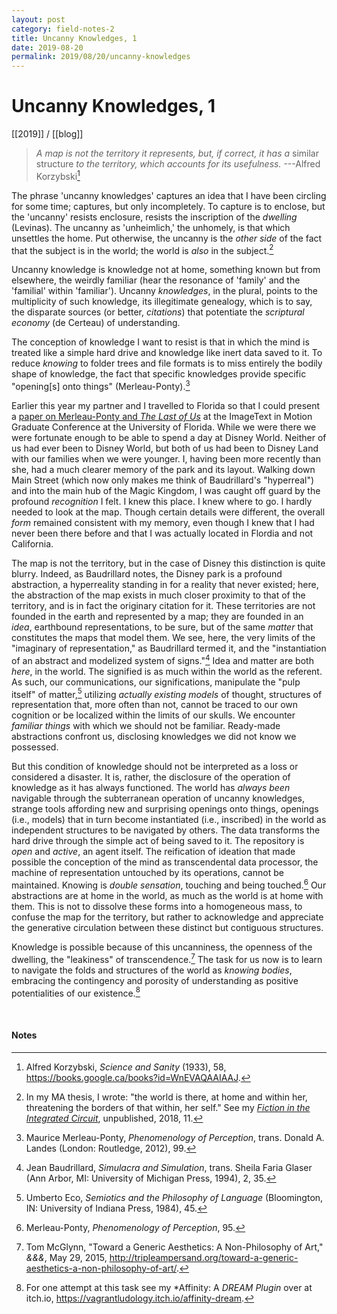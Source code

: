 ```yaml
---
layout: post
category: field-notes-2
title: Uncanny Knowledges, 1
date: 2019-08-20
permalink: 2019/08/20/uncanny-knowledges
---
```


# Uncanny Knowledges, 1

[[2019]] / [[blog]]

> *A map is not the territory it represents, but, if correct, it has a* similar structure *to the territory, which accounts for its usefulness.* ---Alfred Korzybski[^1]

The phrase 'uncanny knowledges' captures an idea that I have been circling for some time; captures, but only incompletely. To capture is to enclose, but the 'uncanny' resists enclosure, resists the inscription of the *dwelling* (Levinas). The uncanny as 'unheimlich,' the unhomely, is that which unsettles the home. Put otherwise, the uncanny is the *other side* of the fact that the subject is in the world; the world is *also* in the subject.[^2]

Uncanny knowledge is knowledge not at home, something known but from elsewhere, the weirdly familiar (hear the resonance of 'family' and the 'familial' within 'familiar'). Uncanny *knowledges*, in the plural, points to the multiplicity of such knowledge, its illegitimate genealogy, which is to say, the disparate sources (or better, *citations*) that potentiate the *scriptural economy* (de Certeau) of understanding.

The conception of knowledge I want to resist is that in which the mind is treated like a simple hard drive and knowledge like inert data saved to it. To reduce *knowing* to folder trees and file formats is to miss entirely the bodily shape of knowledge, the fact that specific knowledges provide specific "opening\[s\] onto things" (Merleau-Ponty).[^3]

Earlier this year my partner and I travelled to Florida so that I could present a [paper on Merleau-Ponty and *The Last of Us*](https://www.academia.edu/38800196/Bodies_in_Form_Motricity_Across_Mediums_in_The_Last_of_Us_and_The_Last_of_Us_American_Dreams) at the ImageText in Motion Graduate Conference at the University of Florida. While we were there we were fortunate enough to be able to spend a day at Disney World. Neither of us had ever been to Disney World, but both of us had been to Disney Land with our families when we were younger. I, having been more recently than she, had a much clearer memory of the park and its layout. Walking down Main Street (which now only makes me think of Baudrillard's "hyperreal") and into the main hub of the Magic Kingdom, I was caught off guard by the profound *recognition* I felt. I knew this place. I knew where to go. I hardly needed to look at the map. Though certain details were different, the overall *form* remained consistent with my memory, even though I knew that I had never been there before and that I was actually located in Flordia and not California.

The map is not the territory, but in the case of Disney this distinction is quite blurry. Indeed, as Baudrillard notes, the Disney park is a profound abstraction, a hyperreality standing in for a reality that never existed; here, the abstraction of the map exists in much closer proximity to that of the territory, and is in fact the originary citation for it. These territories are not founded in the earth and represented by a map; they are founded in an *idea*, earthbound representations, to be sure, but of the same *matter* that constitutes the maps that model them. We see, here, the very limits of the "imaginary of representation," as Baudrillard termed it, and the "instantiation of an abstract and modelized system of signs."[^4] Idea and matter are both *here*, in the world. The signified is as much within the world as the referent. As such, our communications, our significations, manipulate the "pulp itself" of matter,[^5] utilizing *actually existing models* of thought, structures of representation that, more often than not, cannot be traced to our own cognition or be localized within the limits of our skulls. We encounter *familiar things* with which we should not be familiar. Ready-made abstractions confront us, disclosing knowledges we did not know we possessed.

But this condition of knowledge should not be interpreted as a loss or considered a disaster. It is, rather, the disclosure of the operation of knowledge as it has always functioned. The world has *always been* navigable through the subterranean operation of uncanny knowledges, strange tools affording new and surprising openings onto things, openings (i.e., models) that in turn become instantiated (i.e., inscribed) in the world as independent structures to be navigated by others. The data transforms the hard drive through the simple act of being saved to it. The repository is *open* and *active*, an agent itself. The reification of ideation that made possible the conception of the mind as transcendental data processor, the machine of representation untouched by its operations, cannot be maintained. Knowing is *double sensation*, touching and being touched.[^6] Our abstractions are at home in the world, as much as the world is at home with them. This is not to dissolve these forms into a homogeneous mass, to confuse the map for the territory, but rather to acknowledge and appreciate the generative circulation between these distinct but contiguous structures.

Knowledge is possible because of this uncanniness, the openness of the dwelling, the "leakiness" of transcendence.[^7] The task for us now is to learn to navigate the folds and structures of the world as *knowing bodies*, embracing the contingency and porosity of understanding as positive potentialities of our existence.[^8]

<br>

#### Notes

[^1]: Alfred Korzybski, *Science and Sanity* (1933), 58, <https://books.google.ca/books?id=WnEVAQAAIAAJ>.

[^2]: In my MA thesis, I wrote: "the world is there, at home and within her, threatening the borders of that within, her self." See my *[Fiction in the Integrated Circuit](https://www.academia.edu/40272048/Fiction_in_the_Integrated_Circuit)*, unpublished, 2018, 11.

[^3]: Maurice Merleau-Ponty, *Phenomenology of Perception*, trans. Donald A. Landes (London: Routledge, 2012), 99.

[^4]: Jean Baudrillard, *Simulacra and Simulation*, trans. Sheila Faria Glaser (Ann Arbor, MI: University of Michigan Press, 1994), 2, 35.

[^5]: Umberto Eco, *Semiotics and the Philosophy of Language* (Bloomington, IN: University of Indiana Press, 1984), 45.

[^6]: Merleau-Ponty, *Phenomenology of Perception*, 95.

[^7]: Tom McGlynn, "Toward a Generic Aesthetics: A Non-Philosophy of Art," *&&&*, May 29, 2015, <http://tripleampersand.org/toward-a-generic-aesthetics-a-non-philosophy-of-art/>.

[^8]: For one attempt at this task see my *Affinity: A *DREAM Plugin* over at itch.io, <https://vagrantludology.itch.io/affinity-dream>.
